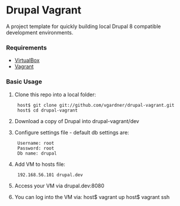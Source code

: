 Drupal Vagrant
==============

A project template for quickly building local Drupal 8 compatible development environments.

### Requirements

* [VirtualBox](http://www.virtualbox.org/)
* [Vagrant](http://www.vagrantup.com/)

### Basic Usage

1. Clone this repo into a local folder:

        host$ git clone git://github.com/vgardner/drupal-vagrant.git
        host$ cd drupal-vagrant

2. Download a copy of Drupal into drupal-vagrant/dev

3. Configure settings file - default db settings are:

        Username: root
        Password: root
        Db name: drupal
        
4. Add VM to hosts file:

        192.168.56.101 drupal.dev
        
6. Access your VM via drupal.dev:8080 

7. You can log into the VM via: 
        host$ vagrant up
        host$ vagrant ssh


